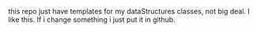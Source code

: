 this repo just have templates for my dataStructures classes, not big deal.
I like this. If i change something i just put it in github.
